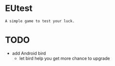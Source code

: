 # EUtest
```
A simple game to test your luck.
```
# TODO
- add Android bird
    - let bird help you get more chance to upgrade
